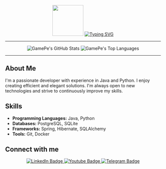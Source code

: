 <div id="header" align="center">
  <img src="https://media.giphy.com/media/M9gbBd9nbDrOTu1Mqx/giphy.gif" width="100"/>
  <a href=""><img src="https://readme-typing-svg.herokuapp.com?font=Fira+Code&size=45&pause=5000&color=FFFFFF&center=true&vCenter=true&width=500&height=100&lines=Hi%2C+I'm+GamePe!" alt="Typing SVG" /></a>
</div>

---

<div align="center">
  <img src="https://github-readme-stats.vercel.app/api?username=IGamePeI&show_icons=true&theme=radical" alt="GamePe's GitHub Stats"/>
  <img src="https://github-readme-stats.vercel.app/api/top-langs/?username=IGamePeI&layout=compact&theme=radical" alt="GamePe's Top Languages"/>
</div>

---

## About Me

I'm a passionate developer with experience in Java and Python. I enjoy creating efficient and elegant solutions. I'm always open to new technologies and strive to continuously improve my skills.

## Skills

- **Programming Languages:** Java, Python
- **Databases:** PostgreSQL, SQLite
- **Frameworks:** Spring, Hibernate, SQLAlchemy
- **Tools:** Git, Docker


## Connect with me

<div align="center">
  <a href="your_linkedin_profile">
    <img src="https://img.shields.io/badge/LinkedIn-0077B5?style=for-the-badge&logo=linkedin&logoColor=white" alt="LinkedIn Badge"/>
  </a>
  <a href="https://www.youtube.com/@IGamePeI">
    <img src="https://img.shields.io/badge/YouTube-red?style=for-the-badge&logo=youtube&logoColor=white" alt="Youtube Badge"/>
  </a>
  <a href="https://t.me/GemePe">
    <img src="https://img.shields.io/badge/Telegram-2CA5E0?style=for-the-badge&logo=telegram&logoColor=white" alt="Telegram Badge"/>
  </a>
</div>
